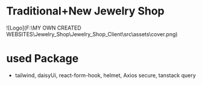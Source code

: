 # Traditional+New Jewelry Shop
![Logo](F:\MY OWN CREATED WEBSITES\Jewelry_Shop\Jewelry_Shop_Client\src\assets\cover.png)

# used Package 
* tailwind, daisyUi, react-form-hook, helmet, Axios secure, tanstack query
